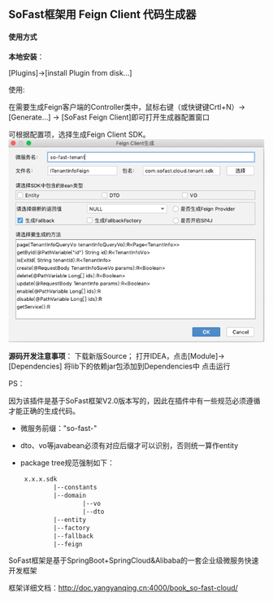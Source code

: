 ## SoFast框架用 Feign Client 代码生成器
<h4>使用方式</h4>
<b>本地安装</b>：

[Plugins]->[install Plugin from disk...]

使用:

在需要生成Feign客户端的Controller类中，鼠标右键（或快键键Crtl+N）-> [Generate...] -> [SoFast Feign Client]即可打开生成器配置窗口

可根据配置项，选择生成Feign Client SDK。
![演示](demo.png "代码生成器窗口") 


<b>源码开发注意事项</b>：
下载新版Source；
打开IDEA，点击[Module]->[Dependencies]
将lib下的依赖jar包添加到Dependencies中
点击运行

PS：

因为该插件是基于SoFast框架V2.0版本写的，因此在插件中有一些规范必须遵循才能正确的生成代码。
 - 微服务前缀："so-fast-"
 - dto、vo等javabean必须有对应后缀才可以识别，否则统一算作entity
 - package tree规范强制如下：
 
        x.x.x.sdk
                |--constants
                |--domain
                        |--vo
                        |--dto
                |--entity
                |--factory
                |--fallback
                |--feign

SoFast框架是基于SpringBoot+SpringCloud&Alibaba的一套企业级微服务快速开发框架

框架详细文档：http://doc.yangyanqing.cn:4000/book_so-fast-cloud/

